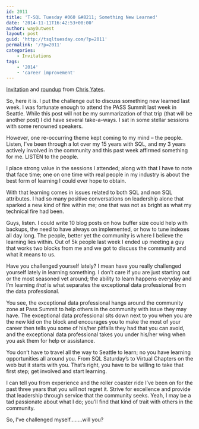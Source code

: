 ```yaml
---
id: 2011
title: 'T-SQL Tuesday #060 &#8211; Something New Learned'
date: '2014-11-11T16:42:53+00:00'
author: way0utwest
layout: post
guid: 'http://tsqltuesday.com/?p=2011'
permalink: '/?p=2011'
categories:
    - Invitations
tags:
    - '2014'
    - 'career improvement'
---
```


[Invitation](https://chrisyatessql.wordpress.com/2014/11/11/t-sql-tuesday-60-something-new-learned-2/) and [roundup](http://chrisyatessql.wordpress.com/2014/11/16/t-sql-tuesday-60-roundup-step-right-up/#comments) from [Chris Yates](http://www.toadworld.com/members/chris-yates).

<div class="site" id="page"><div class="site-content" id="content"><div class="content-area" id="primary"><article class="post-1022 post type-post status-publish format-standard hentry category-sqlserverpedia-syndication category-t-sql-tuesday category-uncategorized tag-sqlserver tag-tsql2sday no-featured-image" id="post-1022"><div class="entry-body"><div class="entry-content">So, here it is. I put the challenge out to discuss something new learned last week. I was fortunate enough to attend the PASS Summit last week in Seattle. While this post will not be my summarization of that trip (that will be another post) I did have several take-a-ways. I sat in some stellar sessions with some renowned speakers.

However, one re-occurring theme kept coming to my mind – the people. Listen, I’ve been through a lot over my 15 years with SQL, and my 3 years actively involved in the community and this past week affirmed something for me. LISTEN to the people.

I place strong value in the sessions I attended; along with that I have to note that face time; one on one time with real people in my industry is about the best form of learning I could ever hope to obtain.

With that learning comes in issues related to both SQL and non SQL attributes. I had so many positive conversations on leadership alone that sparked a new kind of fire within me; one that was not as bright as what my technical fire had been.

Guys, listen. I could write 10 blog posts on how buffer size could help with backups, the need to have always on implemented, or how to tune indexes all day long. The people, better yet the community is where I believe the learning lies within. Out of 5k people last week I ended up meeting a guy that works two blocks from me and we got to discuss the community and what it means to us.

Have you challenged yourself lately? I mean have you really challenged yourself lately in learning something. I don’t care if you are just starting out or the most seasoned vet around; the ability to learn happens everyday and I’m learning *that* is what separates the exceptional data professional from the data professional.

You see, the exceptional data professional hangs around the community zone at Pass Summit to help others in the community with issue they may have. The exceptional data professional sits down next to you when you are the new kid on the block and encourages you to make the most of your career then tells you some of his/her pitfalls they had that you can avoid, and the exceptional data professional takes you under his/her wing when you ask them for help or assistance.

You don’t have to travel all the way to Seattle to learn; no you have learning opportunities all around you. From SQL Saturday’s to Virtual Chapters on the web but it starts with you. That’s right, you have to be willing to take that first step; get involved and start learning.

I can tell you from experience and the roller coaster ride I’ve been on for the past three years that you will not regret it. Strive for excellence and provide that leadership through service that the community seeks. Yeah, I may be a tad passionate about what I do; you’ll find that kind of trait with others in the community.

So, I’ve challenged myself……..will you?

</div></div></article></div></div></div>